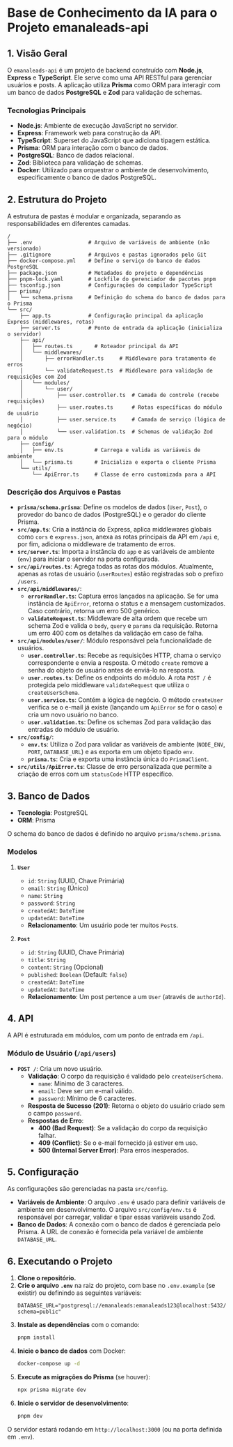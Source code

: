 
# Base de Conhecimento da IA para o Projeto emanaleads-api

## 1. Visão Geral

O `emanaleads-api` é um projeto de backend construído com **Node.js**, **Express** e **TypeScript**. Ele serve como uma API RESTful para gerenciar usuários e posts. A aplicação utiliza **Prisma** como ORM para interagir com um banco de dados **PostgreSQL** e **Zod** para validação de schemas.

### Tecnologias Principais
- **Node.js**: Ambiente de execução JavaScript no servidor.
- **Express**: Framework web para construção da API.
- **TypeScript**: Superset do JavaScript que adiciona tipagem estática.
- **Prisma**: ORM para interação com o banco de dados.
- **PostgreSQL**: Banco de dados relacional.
- **Zod**: Biblioteca para validação de schemas.
- **Docker**: Utilizado para orquestrar o ambiente de desenvolvimento, especificamente o banco de dados PostgreSQL.

## 2. Estrutura do Projeto

A estrutura de pastas é modular e organizada, separando as responsabilidades em diferentes camadas.

```
/
├── .env                  # Arquivo de variáveis de ambiente (não versionado)
├── .gitignore            # Arquivos e pastas ignorados pelo Git
├── docker-compose.yml    # Define o serviço do banco de dados PostgreSQL
├── package.json          # Metadados do projeto e dependências
├── pnpm-lock.yaml        # Lockfile do gerenciador de pacotes pnpm
├── tsconfig.json         # Configurações do compilador TypeScript
├── prisma/
│   └── schema.prisma     # Definição do schema do banco de dados para o Prisma
└── src/
    ├── app.ts            # Configuração principal da aplicação Express (middlewares, rotas)
    ├── server.ts         # Ponto de entrada da aplicação (inicializa o servidor)
    ├── api/
    │   ├── routes.ts       # Roteador principal da API
    │   └── middlewares/
    │       ├── errorHandler.ts     # Middleware para tratamento de erros
    │       └── validateRequest.ts  # Middleware para validação de requisições com Zod
    │   └── modules/
    │       └── user/
    │           ├── user.controller.ts  # Camada de controle (recebe requisições)
    │           ├── user.routes.ts      # Rotas específicas do módulo de usuário
    │           ├── user.service.ts     # Camada de serviço (lógica de negócio)
    │           └── user.validation.ts  # Schemas de validação Zod para o módulo
    ├── config/
    │   ├── env.ts          # Carrega e valida as variáveis de ambiente
    │   └── prisma.ts       # Inicializa e exporta o cliente Prisma
    └── utils/
        └── ApiError.ts     # Classe de erro customizada para a API
```

### Descrição dos Arquivos e Pastas

- **`prisma/schema.prisma`**: Define os modelos de dados (`User`, `Post`), o provedor do banco de dados (PostgreSQL) e o gerador do cliente Prisma.
- **`src/app.ts`**: Cria a instância do Express, aplica middlewares globais como `cors` e `express.json`, anexa as rotas principais da API em `/api` e, por fim, adiciona o middleware de tratamento de erros.
- **`src/server.ts`**: Importa a instância do `app` e as variáveis de ambiente (`env`) para iniciar o servidor na porta configurada.
- **`src/api/routes.ts`**: Agrega todas as rotas dos módulos. Atualmente, apenas as rotas de usuário (`userRoutes`) estão registradas sob o prefixo `/users`.
- **`src/api/middlewares/`**:
    - **`errorHandler.ts`**: Captura erros lançados na aplicação. Se for uma instância de `ApiError`, retorna o status e a mensagem customizados. Caso contrário, retorna um erro 500 genérico.
    - **`validateRequest.ts`**: Middleware de alta ordem que recebe um schema Zod e valida o `body`, `query` e `params` da requisição. Retorna um erro 400 com os detalhes da validação em caso de falha.
- **`src/api/modules/user/`**: Módulo responsável pela funcionalidade de usuários.
    - **`user.controller.ts`**: Recebe as requisições HTTP, chama o serviço correspondente e envia a resposta. O método `create` remove a senha do objeto de usuário antes de enviá-lo na resposta.
    - **`user.routes.ts`**: Define os endpoints do módulo. A rota `POST /` é protegida pelo middleware `validateRequest` que utiliza o `createUserSchema`.
    - **`user.service.ts`**: Contém a lógica de negócio. O método `createUser` verifica se o e-mail já existe (lançando um `ApiError` se for o caso) e cria um novo usuário no banco.
    - **`user.validation.ts`**: Define os schemas Zod para validação das entradas do módulo de usuário.
- **`src/config/`**:
    - **`env.ts`**: Utiliza o Zod para validar as variáveis de ambiente (`NODE_ENV`, `PORT`, `DATABASE_URL`) e as exporta em um objeto tipado `env`.
    - **`prisma.ts`**: Cria e exporta uma instância única do `PrismaClient`.
- **`src/utils/ApiError.ts`**: Classe de erro personalizada que permite a criação de erros com um `statusCode` HTTP específico.

## 3. Banco de Dados

- **Tecnologia**: PostgreSQL
- **ORM**: Prisma

O schema do banco de dados é definido no arquivo `prisma/schema.prisma`.

### Modelos

1.  **`User`**
    - `id`: `String` (UUID, Chave Primária)
    - `email`: `String` (Único)
    - `name`: `String`
    - `password`: `String`
    - `createdAt`: `DateTime`
    - `updatedAt`: `DateTime`
    - **Relacionamento**: Um usuário pode ter muitos `Post`s.

2.  **`Post`**
    - `id`: `String` (UUID, Chave Primária)
    - `title`: `String`
    - `content`: `String` (Opcional)
    - `published`: `Boolean` (Default: `false`)
    - `createdAt`: `DateTime`
    - `updatedAt`: `DateTime`
    - **Relacionamento**: Um post pertence a um `User` (através de `authorId`).

## 4. API

A API é estruturada em módulos, com um ponto de entrada em `/api`.

### Módulo de Usuário (`/api/users`)

- **`POST /`**: Cria um novo usuário.
    - **Validação**: O corpo da requisição é validado pelo `createUserSchema`.
        - `name`: Mínimo de 3 caracteres.
        - `email`: Deve ser um e-mail válido.
        - `password`: Mínimo de 6 caracteres.
    - **Resposta de Sucesso (201)**: Retorna o objeto do usuário criado sem o campo `password`.
    - **Respostas de Erro**:
        - **400 (Bad Request)**: Se a validação do corpo da requisição falhar.
        - **409 (Conflict)**: Se o e-mail fornecido já estiver em uso.
        - **500 (Internal Server Error)**: Para erros inesperados.

## 5. Configuração

As configurações são gerenciadas na pasta `src/config`.

- **Variáveis de Ambiente**: O arquivo `.env` é usado para definir variáveis de ambiente em desenvolvimento. O arquivo `src/config/env.ts` é responsável por carregar, validar e tipar essas variáveis usando Zod.
- **Banco de Dados**: A conexão com o banco de dados é gerenciada pelo Prisma. A URL de conexão é fornecida pela variável de ambiente `DATABASE_URL`.

## 6. Executando o Projeto

1.  **Clone o repositório.**
2.  **Crie o arquivo `.env`** na raiz do projeto, com base no `.env.example` (se existir) ou definindo as seguintes variáveis:
    ```
    DATABASE_URL="postgresql://emanaleads:emanaleads123@localhost:5432/emanaleads?schema=public"
    ```
3.  **Instale as dependências** com o comando:
    ```bash
    pnpm install
    ```
4.  **Inicie o banco de dados** com Docker:
    ```bash
    docker-compose up -d
    ```
5.  **Execute as migrações do Prisma** (se houver):
    ```bash
    npx prisma migrate dev
    ```
6.  **Inicie o servidor de desenvolvimento**:
    ```bash
    pnpm dev
    ```
O servidor estará rodando em `http://localhost:3000` (ou na porta definida em `.env`).
